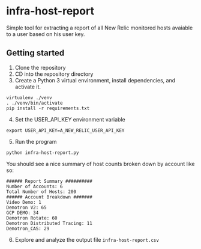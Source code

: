 # infra-host-report
Simple tool for extracting a report of all New Relic monitored hosts avaiable to a user based on his user key.

## Getting started

1. Clone the repository
2. CD into the repository directory
3. Create a Python 3 virtual environment, install dependencies, and activate it.

```
virtualenv ./venv
. ./venv/bin/activate
pip install -r requirements.txt
```

4. Set the USER_API_KEY environment variable 

```
export USER_API_KEY=A_NEW_RELIC_USER_API_KEY
```

5. Run the program

```
python infra-host-report.py
```

You should see a nice summary of host counts broken down by account like so:

```
###### Report Summary ##########
Number of Accounts: 6
Total Number of Hosts: 200
###### Account Breakdown #######
Video Demo: 1
Demotron V2: 65
GCP DEMO: 34
Demotron Rotate: 60
Demotron Distributed Tracing: 11
Demotron_CAS: 29
```

6. Explore and analyze the output file `infra-host-report.csv`